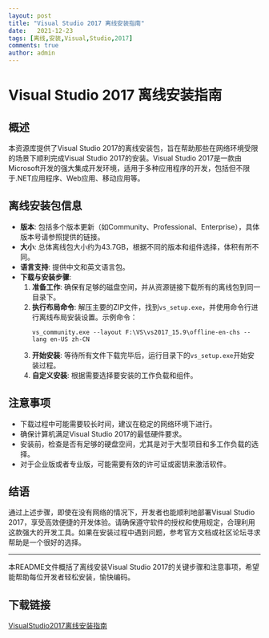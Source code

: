 ```yaml
---
layout: post
title: "Visual Studio 2017 离线安装指南"
date:   2021-12-23
tags: [离线,安装,Visual,Studio,2017]
comments: true
author: admin
---
```

# Visual Studio 2017 离线安装指南

## 概述

本资源库提供了Visual Studio 2017的离线安装包，旨在帮助那些在网络环境受限的场景下顺利完成Visual Studio 2017的安装。Visual Studio 2017是一款由Microsoft开发的强大集成开发环境，适用于多种应用程序的开发，包括但不限于.NET应用程序、Web应用、移动应用等。

## 离线安装包信息

- **版本**: 包括多个版本更新（如Community、Professional、Enterprise），具体版本号请参照提供的链接。
- **大小**: 总体离线包大小约为43.7GB，根据不同的版本和组件选择，体积有所不同。
- **语言支持**: 提供中文和英文语言包。
- **下载与安装步骤**:
    1. **准备工作**: 确保有足够的磁盘空间，并从资源链接下载所有的离线包到同一目录下。
    2. **执行布局命令**: 解压主要的ZIP文件，找到`vs_setup.exe`，并使用命令行进行离线布局安装设置。示例命令：
       ```
       vs_community.exe --layout F:\VS\vs2017_15.9\offline-en-chs --lang en-US zh-CN
       ```
    3. **开始安装**: 等待所有文件下载完毕后，运行目录下的`vs_setup.exe`开始安装过程。
    4. **自定义安装**: 根据需要选择要安装的工作负载和组件。

## 注意事项
- 下载过程中可能需要较长时间，建议在稳定的网络环境下进行。
- 确保计算机满足Visual Studio 2017的最低硬件要求。
- 安装前，检查是否有足够的硬盘空间，尤其是对于大型项目和多工作负载的选择。
- 对于企业版或者专业版，可能需要有效的许可证或密钥来激活软件。

## 结语

通过上述步骤，即使在没有网络的情况下，开发者也能顺利地部署Visual Studio 2017，享受高效便捷的开发体验。请确保遵守软件的授权和使用规定，合理利用这款强大的开发工具。如果在安装过程中遇到问题，参考官方文档或社区论坛寻求帮助是一个很好的选择。

--- 

本README文件概括了离线安装Visual Studio 2017的关键步骤和注意事项，希望能帮助每位开发者轻松安装，愉快编码。

## 下载链接

[VisualStudio2017离线安装指南](https://pan.quark.cn/s/c845d37fbfe2)